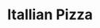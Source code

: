 ---
pizza_image: "/images/pizza-1.jpg"
title: "Itallian Pizza"
pizza_content: "Far far away, behind the word mountains, far from the countries Vokalia and Consonantia"
pizza_price: "$2.90"
type: "pizza"

---
